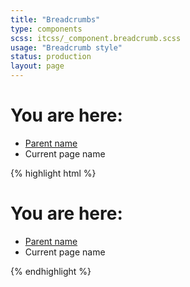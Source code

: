 ```yaml
---
title: "Breadcrumbs"
type: components
scss: itcss/_component.breadcrumb.scss
usage: "Breadcrumb style"
status: production
layout: page
---
```


<div class="example">
<div class="breadcrumbs" aria-label="breadcrumb" role="navigation">
    <h1 id="breadcrumbLabel" class="breadcrumbs__heading">You are here:</h1>
    <nav>
        <ul class="breadcrumbs__list" aria-labelledby="breadcrumbLabel">
            <li class="breadcrumbs__item"><a class="breadcrumbs__link" href="#">Parent name</a></li>            
            <li class="breadcrumbs__item">Current page name</li>
        </ul>
    </nav>
</div>
</div>

{% highlight html %}
<div class="breadcrumbs" aria-label="breadcrumb" role="navigation">
    <h1 id="breadcrumbLabel" class="breadcrumbs__heading">You are here:</h1>
    <nav>
        <ul class="breadcrumbs__list" aria-labelledby="breadcrumbLabel">
            <li class="breadcrumbs__item"><a class="breadcrumbs__link" href="#">Parent name</a></li>            
            <li class="breadcrumbs__item">Current page name</li>
        </ul>
    </nav>
</div>
{% endhighlight %}